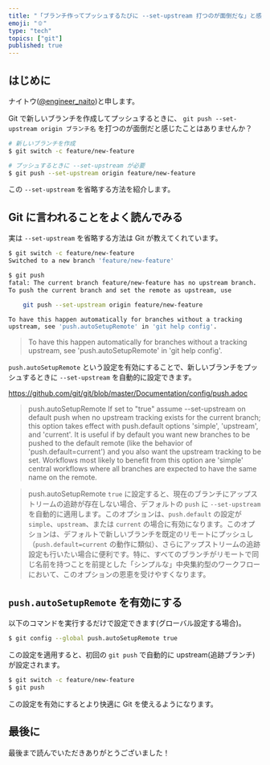 ```yaml
---
title: "「ブランチ作ってプッシュするたびに --set-upstream 打つのが面倒だな」と感じているなら"
emoji: "🫑"
type: "tech"
topics: ["git"]
published: true
---
```


## はじめに

ナイトウ([@engineer_naito](https://twitter.com/engineer_naito))と申します。

Git で新しいブランチを作成してプッシュするときに、 `git push --set-upstream origin ブランチ名` を打つのが面倒だと感じたことはありませんか？

```sh
# 新しいブランチを作成
$ git switch -c feature/new-feature

# プッシュするときに --set-upstream が必要
$ git push --set-upstream origin feature/new-feature
```

この `--set-upstream` を省略する方法を紹介します。

## Git に言われることをよく読んでみる

実は `--set-upstream` を省略する方法は Git が教えてくれています。

```sh
$ git switch -c feature/new-feature
Switched to a new branch 'feature/new-feature'

$ git push
fatal: The current branch feature/new-feature has no upstream branch.
To push the current branch and set the remote as upstream, use

    git push --set-upstream origin feature/new-feature

To have this happen automatically for branches without a tracking
upstream, see 'push.autoSetupRemote' in 'git help config'.
```

> To have this happen automatically for branches without a tracking
> upstream, see 'push.autoSetupRemote' in 'git help config'.

`push.autoSetupRemote` という設定を有効にすることで、新しいブランチをプッシュするときに `--set-upstream` を自動的に設定できます。

https://github.com/git/git/blob/master/Documentation/config/push.adoc

> push.autoSetupRemote
> If set to "true" assume --set-upstream on default push when no upstream tracking exists for the current branch; this option takes effect with push.default options 'simple', 'upstream', and 'current'. It is useful if by default you want new branches to be pushed to the default remote (like the behavior of 'push.default=current') and you also want the upstream tracking to be set. Workflows most likely to benefit from this option are 'simple' central workflows where all branches are expected to have the same name on the remote.

> push.autoSetupRemote
> `true` に設定すると、現在のブランチにアップストリームの追跡が存在しない場合、デフォルトの `push` に `--set-upstream` を自動的に適用します。このオプションは、`push.default` の設定が `simple`、`upstream`、または `current` の場合に有効になります。このオプションは、デフォルトで新しいブランチを既定のリモートにプッシュし（`push.default=current` の動作に類似）、さらにアップストリームの追跡設定も行いたい場合に便利です。特に、すべてのブランチがリモートで同じ名前を持つことを前提とした「シンプルな」中央集約型のワークフローにおいて、このオプションの恩恵を受けやすくなります。

## `push.autoSetupRemote` を有効にする

以下のコマンドを実行するだけで設定できます(グローバル設定する場合)。

```sh
$ git config --global push.autoSetupRemote true
```

この設定を適用すると、初回の `git push` で自動的に upstream(追跡ブランチ)が設定されます。

```sh
$ git switch -c feature/new-feature
$ git push
```

この設定を有効にするとより快適に Git を使えるようになります。

## 最後に

最後まで読んでいただきありがとうございました！
